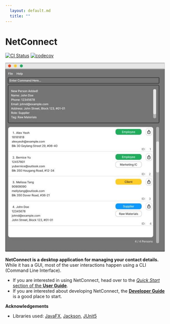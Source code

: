 ```yaml
---
  layout: default.md
  title: ""
---
```


# NetConnect

[![CI Status](https://github.com/AY2324S2-CS2103T-F12-1/tp/workflows/Java%20CI/badge.svg)](https://github.com/AY2324S2-CS2103T-F12-1/tp/actions)
[![codecov](https://codecov.io/gh/se-edu/addressbook-level3/branch/master/graph/badge.svg)](https://codecov.io/gh/se-edu/addressbook-level3)

![Ui](images/Ui.png)

**NetConnect is a desktop application for managing your contact details.** While it has a GUI, most of the user interactions happen using a CLI (Command Line Interface).

- If you are interested in using NetConnect, head over to the [_Quick Start_ section of the **User Guide**](UserGuide.html#quick-start).
- If you are interested about developing NetConnect, the [**Developer Guide**](DeveloperGuide.html) is a good place to start.

**Acknowledgements**

- Libraries used: [JavaFX](https://openjfx.io/), [Jackson](https://github.com/FasterXML/jackson), [JUnit5](https://github.com/junit-team/junit5)
